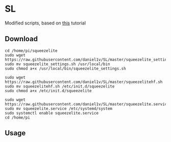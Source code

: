 # SL
Modified scripts, based on [this](http://www.gerrelt.nl/RaspberryPi/wordpress/tutorial-installing-squeezelite-player-on-raspbian) tutorial

## Download
```
cd /home/pi/squeezelite
sudo wget https://raw.githubusercontent.com/daniel1v/SL/master/squeezelite_settings.sh
sudo mv squeezelite_settings.sh /usr/local/bin
sudo chmod a+x /usr/local/bin/squeezelite_settings.sh
 
sudo wget https://raw.githubusercontent.com/daniel1v/SL/master/squeezelitehf.sh
sudo mv squeezelitehf.sh /etc/init.d/squeezelite
sudo chmod a+x /etc/init.d/squeezelite
 
sudo wget https://raw.githubusercontent.com/daniel1v/SL/master/squeezelite.service
sudo mv squeezelite.service /etc/systemd/system
sudo systemctl enable squeezelite.service 
cd /home/pi
```

## Usage
